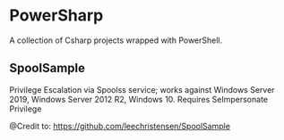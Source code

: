 # PowerSharp

A collection of Csharp projects wrapped with PowerShell.

## SpoolSample
Privilege Escalation via Spoolss service; works against Windows Server 2019, Windows Server 2012 R2, Windows 10. Requires SeImpersonate Privilege

@Credit to: https://github.com/leechristensen/SpoolSample
